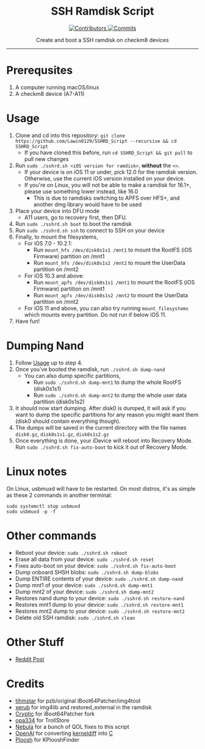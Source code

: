 <h1 align="center">SSH Ramdisk Script</h1>
<p align="center">
  <a href="https://github.com/verygenericname/SSHRD_Script/graphs/contributors" target="_blank">
    <img src="https://img.shields.io/github/contributors/verygenericname/SSHRD_Script.svg" alt="Contributors">
  </a>
  <a href="https://github.com/verygenericname/SSHRD_Script/commits/main" target="_blank">
    <img src="https://img.shields.io/github/commit-activity/w/verygenericname/SSHRD_Script.svg" alt="Commits">
  </a>
</p>

<p align="center">
Create and boot a SSH ramdisk on checkm8 devices
</p>

---

# Prerequsites

1. A computer running macOS/linux
2. A checkm8 device (A7-A11)

# Usage

1. Clone and cd into this repository: `git clone https://github.com/Lawin0129/SSHRD_Script --recursive && cd SSHRD_Script`
    - If you have cloned this before, run `cd SSHRD_Script && git pull` to pull new changes
2. Run `sudo ./sshrd.sh <iOS version for ramdisk>`, **without** the `<>`.
    - If your device is on iOS 11 or under, pick 12.0 for the ramdisk version. Otherwise, use the current iOS version installed on your device.
    - If you're on Linux, you will not be able to make a ramdisk for 16.1+, please use something lower instead, like 16.0
        - This is due to ramdisks switching to APFS over HFS+, and another dmg library would have to be used
3. Place your device into DFU mode
    - A11 users, go to recovery first, then DFU.
4. Run `sudo ./sshrd.sh boot` to boot the ramdisk
5. Run `sudo ./sshrd.sh ssh` to connect to SSH on your device
6. Finally, to mount the filesystems,
    - For iOS 7.0 - 10.2.1:
        - Run `mount_hfs /dev/disk0s1s1 /mnt1` to mount the RootFS (iOS Firmware) partition on /mnt1
        - Run `mount_hfs /dev/disk0s1s2 /mnt2` to mount the UserData partition on /mnt2
    - For iOS 10.3 and above:
        - Run `mount_apfs /dev/disk0s1s1 /mnt1` to mount the RootFS (iOS Firmware) partition on /mnt1
        - Run `mount_apfs /dev/disk0s1s2 /mnt2` to mount the UserData partition on /mnt2
    - For iOS 11 and above, you can also try running `mount_filesystems` which mounts every partition. Do not run if below iOS 11.
7. Have fun!

# Dumping Nand
1. Follow [Usage](https://github.com/Lawin0129/SSHRD_Script?tab=readme-ov-file#usage) up to step 4.
2. Once you've booted the ramdisk, run `./sshrd.sh dump-nand`
    - You can also dump specific partitions,
        - Run `sudo ./sshrd.sh dump-mnt1` to dump the whole RootFS (disk0s1s1)
        - Run `sudo ./sshrd.sh dump-mnt2` to dump the whole user data partition (disk0s1s2)
3. It should now start dumping. After disk0 is dumped, it will ask if you want to dump the specific partitions for any reason you might want them (disk0 should contain everything though).
4. The dumps will be saved in the current directory with the file names `disk0.gz`, `disk0s1s1.gz`, `disk0s1s2.gz`
5. Once everything is done, your iDevice will reboot into Recovery Mode. Run `sudo ./sshrd.sh fix-auto-boot` to kick it out of Recovery Mode.

# Linux notes

On Linux, usbmuxd will have to be restarted. On most distros, it's as simple as these 2 commands in another terminal:
```
sudo systemctl stop usbmuxd
sudo usbmuxd -p -f
```

# Other commands

- Reboot your device: `sudo ./sshrd.sh reboot`
- Erase all data from your device: `sudo ./sshrd.sh reset`
- Fixes auto-boot on your device: `sudo ./sshrd.sh fix-auto-boot`
- Dump onboard SHSH blobs: `sudo ./sshrd.sh dump-blobs`
- Dump ENTIRE contents of your device: `sudo ./sshrd.sh dump-nand`
- Dump mnt1 of your device: `sudo ./sshrd.sh dump-mnt1`
- Dump mnt2 of your device: `sudo ./sshrd.sh dump-mnt2`
- Restores nand dump to your device: `sudo ./sshrd.sh restore-nand`
- Restores mnt1 dump to your device: `sudo ./sshrd.sh restore-mnt1`
- Restores mnt2 dump to your device: `sudo ./sshrd.sh restore-mnt2`
- Delete old SSH ramdisk: `sudo ./sshrd.sh clean`

# Other Stuff

- [Reddit Post](https://www.reddit.com/r/jailbreak/comments/wgiye1/free_release_ssh_ramdisk_creator_for_iphones_ipad/)

# Credits

- [tihmstar](https://github.com/tihmstar) for pzb/original iBoot64Patcher/img4tool
- [xerub](https://github.com/xerub) for img4lib and restored_external in the ramdisk
- [Cryptic](https://github.com/Cryptiiiic) for iBoot64Patcher fork
- [opa334](https://github.com/opa334) for TrollStore
- [Nebula](https://github.com/itsnebulalol) for a bunch of QOL fixes to this script
- [OpenAI](https://chat.openai.com/chat) for converting [kerneldiff](https://github.com/mcg29/kerneldiff) into [C](https://github.com/verygenericname/kerneldiff_C)
- [Ploosh](https://github.com/plooshi) for KPlooshFinder
